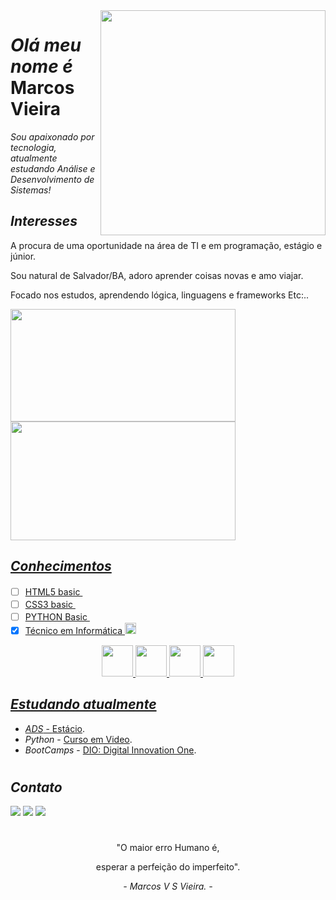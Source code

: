 <img align="right" src="https://github.com/marcosvg12/kalel12/assets/45484070/0c43d565-82de-4c6a-a3c9-233c0c96b290" width="360"/> 

#  *Olá meu nome é* Marcos Vieira
  
  _Sou apaixonado por tecnologia, atualmente estudando Análise e Desenvolvimento de Sistemas!_
  
  ## *Interesses*
  
  A procura de uma oportunidade na área de TI e em programação, estágio e júnior.
  
  Sou natural de Salvador/BA, adoro aprender coisas novas e amo viajar.
  
  Focado nos estudos, aprendendo lógica, linguagens e frameworks Etc:..
  

<div>
  <a href="https://github.com/marcosvg12/marcosvg12/">
  <img height="180em" width="360em" src="https://github-readme-stats.vercel.app/api?username=marcosvg12&show_icons=true&theme=codeSTACKr&border_radius=1.7em" />
    
  <img height="190em" width="360em" src="https://github-readme-stats.vercel.app/api/top-langs/?username=marcosvg12&layout=compact&theme=codeSTACKr&border_radius=1em" />
</div> 

##  *Conhecimentos*
  
- [ ] HTML5 basic  <img src="https://cdn.jsdelivr.net/gh/devicons/devicon/icons/html5/html5-plain.svg" width="16"/>
- [ ] CSS3 basic  <img src="https://cdn.jsdelivr.net/gh/devicons/devicon/icons/css3/css3-plain.svg" width="16"/>
- [ ] PYTHON Basic  <img src="https://cdn.jsdelivr.net/gh/devicons/devicon/icons/python/python-original.svg" width="16"/>
- [x] Técnico em Informática  <img src="https://github.com/marcosvg12/kalel12/assets/45484070/3148ac5c-8b1f-424c-b212-a7477ac4b7c4" width="18"/> 

<div align="center" width="100%">
  <img src="https://cdn.jsdelivr.net/gh/devicons/devicon/icons/html5/html5-plain.svg" width="50"/>
  <img src="https://cdn.jsdelivr.net/gh/devicons/devicon/icons/css3/css3-plain.svg" width="50"/>   
  <img src="https://cdn.jsdelivr.net/gh/devicons/devicon/icons/python/python-original.svg" width="50" />
  <img src="https://github.com/marcosvg12/kalel12/assets/45484070/3148ac5c-8b1f-424c-b212-a7477ac4b7c4" width="50", height="50"/>    
</div>

## *Estudando atualmente*
  
*  *ADS* - [Estácio](https://estacio.br/).
*  *Python* -  [Curso em Video](https://www.cursoemvideo.com/).
*  *BootCamps* - [DIO: Digital Innovation One](https://web.dio.me/).

#

## *Contato*  
<div>  
  <a href = "https://wa.me/message/SNWARS4M2CRNN1"><img src="https://img.shields.io/badge/-WhatsApp-%7CFC00?style=for-the-badge&logo=WhatsApp&logoColor=white" target="_blank"></a>
  <a href="https://instagram.com/marcos12kalel/" target="_blank"><img src="https://img.shields.io/badge/-Instagram-%23E4405F?style=for-the-badge&logo=instagram&logoColor=white" target="_blank"></a>
  <a href="https://www.linkedin.com/in/marcos-vieira-92509052" target="_blank"><img src="https://img.shields.io/badge/-LinkedIn-%230077B5?style=for-the-badge&logo=linkedin&logoColor=white" target="_blank"></a> 
  
</div>

#

 <div align="center" width="100%">
   <p> "O maior erro Humano é,</p>
   <p>esperar a perfeição do imperfeito".</p>
   <cite>- Marcos V S Vieira. -</cite>
 </div>
  
  
<!--
**marcosvg12/marcosvg12** is a ✨ _special_ ✨ repository because its `README.md` (this file) appears on your GitHub profile.

Here are some ideas to get you started:

- 🔭 I’m currently working on ...
- 🌱 I’m currently learning ...
- 👯 I’m looking to collaborate on ...
- 🤔 I’m looking for help with ...
- 💬 Ask me about ...
- 📫 How to reach me: ...
- 😄 Pronouns: ...
- ⚡ Fun fact: ...
-->

